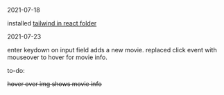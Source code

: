 2021-07-18

installed [tailwind in react folder](https://tailwindcss.com/docs/guides/create-react-app)

2021-07-23

enter keydown on input field adds a new movie. replaced click event with mouseover to hover for movie info.


to-do: 

~~hover over img shows movie info~~

